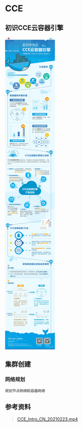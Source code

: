 # CCE

## 初识CCE云容器引擎

![初识CCE云容器引擎](images/初识CCE云容器引擎.png)

## 集群创建

### 网络规划

    规划节点网络和容器网络

### 


## 参考资料

>[CCE_Intro_CN_20210223.mp4](https://res-static.hc-cdn.cn/cloudbu-site/china/zh-cn/support/cce-video/CCE_Intro_CN_20210223.mp4)
